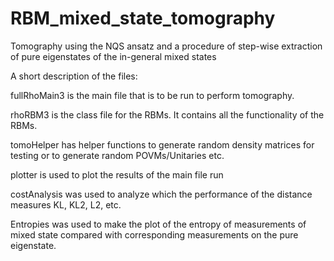 # RBM_mixed_state_tomography
Tomography using the NQS ansatz and a procedure of step-wise extraction of pure eigenstates of the in-general mixed states 

A short description of the files:

fullRhoMain3 is the main file that is to be run to perform tomography.

rhoRBM3 is the class file for the RBMs. It contains all the functionality of the RBMs.

tomoHelper has helper functions to generate random density matrices for testing or to generate random POVMs/Unitaries etc.

plotter is used to plot the results of the main file run

costAnalysis was used to analyze which the performance of the distance measures KL, KL2, L2, etc.

Entropies was used to make the plot of the entropy of measurements of mixed state compared with corresponding measurements on the pure eigenstate.
